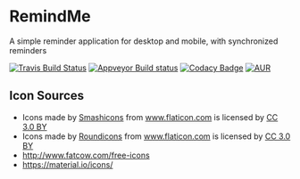 # RemindMe
A simple reminder application for desktop and mobile, with synchronized reminders

[![Travis Build Status](https://travis-ci.org/Skycoder42/RemindMe.svg?branch=master)](https://travis-ci.org/Skycoder42/RemindMe)
[![Appveyor Build status](https://ci.appveyor.com/api/projects/status/k47nno0kfmtoyckp?svg=true)](https://ci.appveyor.com/project/Skycoder42/remindme)
[![Codacy Badge](https://api.codacy.com/project/badge/Grade/d2b306f01fc14ff9b8cb414b7cf5e4ab)](https://www.codacy.com/app/Skycoder42/RemindMe)
[![AUR](https://img.shields.io/aur/version/remind-me.svg)](https://aur.archlinux.org/packages/remind-me/)

## Icon Sources
- Icons made by <a href="https://www.flaticon.com/authors/smashicons" title="Smashicons">Smashicons</a> from <a href="https://www.flaticon.com/" title="Flaticon">www.flaticon.com</a> is licensed by <a href="http://creativecommons.org/licenses/by/3.0/" title="Creative Commons BY 3.0" target="_blank">CC 3.0 BY</a>
- Icons made by <a href="https://www.flaticon.com/authors/roundicons" title="Roundicons">Roundicons</a> from <a href="https://www.flaticon.com/" title="Flaticon">www.flaticon.com</a> is licensed by <a href="http://creativecommons.org/licenses/by/3.0/" title="Creative Commons BY 3.0" target="_blank">CC 3.0 BY</a>
- http://www.fatcow.com/free-icons
- https://material.io/icons/
